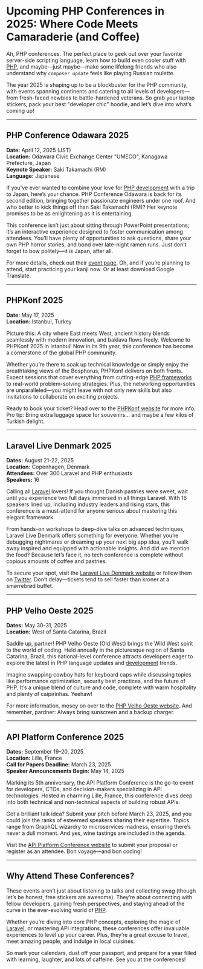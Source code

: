 # Upcoming PHP Conferences in 2025: Where Code Meets Camaraderie (and Coffee)

Ah, PHP conferences. The perfect place to geek out over your favorite server-side scripting language, learn how to build even cooler stuff with [PHP](https://laravelcompany.com), and maybe—just maybe—make some lifelong friends who also understand why `composer update` feels like playing Russian roulette.

The year 2025 is shaping up to be a blockbuster for the PHP community, with events spanning continents and catering to all levels of developers—from fresh-faced newbies to battle-hardened veterans. So grab your laptop stickers, pack your best "developer chic" hoodie, and let’s dive into what’s coming up!

---

## **PHP Conference Odawara 2025**  
**Date:** April 12, 2025 (JST)  
**Location:** Odawara Civic Exchange Center "UMECO", Kanagawa Prefecture, Japan  
**Keynote Speaker:** Saki Takamachi (RM)  
**Language:** Japanese  

If you’ve ever wanted to combine your love for [PHP development](https://laravelcompany.com) with a trip to Japan, here’s your chance. PHP Conference Odawara is back for its second edition, bringing together passionate engineers under one roof. And who better to kick things off than Saki Takamachi (RM)? Her keynote promises to be as enlightening as it is entertaining.

This conference isn’t just about sitting through PowerPoint presentations; it’s an interactive experience designed to foster communication among attendees. You’ll have plenty of opportunities to ask questions, share your own PHP horror stories, and bond over late-night ramen runs. Just don’t forget to bow politely—it *is* Japan, after all.

For more details, check out their [event page](https://phpcon-odawara.jp). Oh, and if you’re planning to attend, start practicing your kanji now. Or at least download Google Translate.

---

## **PHPKonf 2025**  
**Date:** May 17, 2025  
**Location:** Istanbul, Turkey  

Picture this: A city where East meets West, ancient history blends seamlessly with modern innovation, and baklava flows freely. Welcome to PHPKonf 2025 in Istanbul! Now in its 9th year, this conference has become a cornerstone of the global PHP community.

Whether you’re there to soak up technical knowledge or simply enjoy the breathtaking views of the Bosphorus, PHPKonf delivers on both fronts. Expect sessions that cover everything from cutting-edge [PHP frameworks](https://laravelcompany.com) to real-world problem-solving strategies. Plus, the networking opportunities are unparalleled—you might leave with not only new skills but also invitations to collaborate on exciting projects.

Ready to book your ticket? Head over to the [PHPKonf website](https://phpkonf.org) for more info. Pro tip: Bring extra luggage space for souvenirs… and maybe a few kilos of Turkish delight.

---

## **Laravel Live Denmark 2025**  
**Dates:** August 21-22, 2025  
**Location:** Copenhagen, Denmark  
**Attendees:** Over 300 Laravel and PHP enthusiasts  
**Speakers:** 16  

Calling all [Laravel](https://laravelcompany.com) lovers! If you thought Danish pastries were sweet, wait until you experience two full days immersed in all things Laravel. With 16 speakers lined up, including industry leaders and rising stars, this conference is a must-attend for anyone serious about mastering this elegant framework.

From hands-on workshops to deep-dive talks on advanced techniques, Laravel Live Denmark offers something for everyone. Whether you’re debugging nightmares or dreaming up your next big app idea, you’ll walk away inspired and equipped with actionable insights. And did we mention the food? Because let’s face it, no tech conference is complete without copious amounts of coffee and pastries.

To secure your spot, visit the [Laravel Live Denmark website](https://laravellive.dk) or follow them on [Twitter](https://twitter.com). Don’t delay—tickets tend to sell faster than kroner at a smørrebrød buffet.

---

## **PHP Velho Oeste 2025**  
**Dates:** May 30-31, 2025  
**Location:** West of Santa Catarina, Brazil  

Saddle up, partner! PHP Velho Oeste (Old West) brings the Wild West spirit to the world of coding. Held annually in the picturesque region of Santa Catarina, Brazil, this national-level conference attracts developers eager to explore the latest in PHP language updates and [development](https://laravelcompany.com) trends.

Imagine swapping cowboy hats for keyboard caps while discussing topics like performance optimization, security best practices, and the future of PHP. It’s a unique blend of culture and code, complete with warm hospitality and plenty of caipirinhas. Yeehaw!

For more information, mosey on over to the [PHP Velho Oeste website](https://www.phpvelhoeste.com.br). And remember, pardner: Always bring sunscreen and a backup charger.

---

## **API Platform Conference 2025**  
**Dates:** September 19-20, 2025  
**Location:** Lille, France  
**Call for Papers Deadline:** March 23, 2025  
**Speaker Announcements Begin:** May 14, 2025  

Marking its 5th anniversary, the API Platform Conference is the go-to event for developers, CTOs, and decision-makers specializing in API technologies. Hosted in charming Lille, France, this conference dives deep into both technical and non-technical aspects of building robust APIs.

Got a brilliant talk idea? Submit your pitch before March 23, 2025, and you could join the ranks of esteemed speakers sharing their expertise. Topics range from GraphQL wizardry to microservices madness, ensuring there’s never a dull moment. And yes, wine tastings are included in the agenda.

Visit the [API Platform Conference website](https://api-platform.com/con/2025/) to submit your proposal or register as an attendee. Bon voyage—and bon coding!

---

## **Why Attend These Conferences?**

These events aren’t just about listening to talks and collecting swag (though let’s be honest, free stickers are awesome). They’re about connecting with fellow developers, gaining fresh perspectives, and staying ahead of the curve in the ever-evolving world of [PHP](https://laravelcompany.com).

Whether you’re diving into core PHP concepts, exploring the magic of [Laravel](https://laravelcompany.com), or mastering API integrations, these conferences offer invaluable experiences to level up your career. Plus, they’re a great excuse to travel, meet amazing people, and indulge in local cuisines.

So mark your calendars, dust off your passport, and prepare for a year filled with learning, laughter, and lots of caffeine. See you at the conferences!
